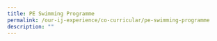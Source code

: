 ```yaml
---
title: PE Swimming Programme
permalink: /our-ij-experience/co-curricular/pe-swimming-programme
description: ""
---
```

